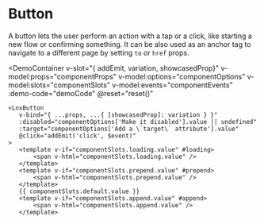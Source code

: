 <script setup lang="ts">
import { computed, ref } from 'vue';
import { getDemoCode, resetComponent } from '../../../../.vitepress/components/utils';
import { useProps } from '../../../../.vitepress/components/useProps';
import { ComponentProp, ComponentSlot, ComponentEvent } from '../../../../.vitepress/components/types';
import { LnxButton } from '.'; 
import {
    ButtonVariants,
	ButtonModes,
	ButtonSizes,
	ButtonShapes,
} from './types.js'; 

const componentProps = ref<Record<string, ComponentProp>>({
    variant: {
        description: 'Applies different palette of colors',
        controlType: 'select',
        type: 'TButtonVariant',
        options: ButtonVariants,
        defaultValue: 'ButtonVariants.PRIMARY',
        value: ButtonVariants.PRIMARY,
    },
    mode: {
        description: 'Display mode. Recommended for changing the importance',
        controlType: 'select',
        type: 'TButtonMode',
        options: ButtonModes,
        defaultValue: 'ButtonModes.SOLID',
        value: ButtonModes.SOLID,
    },
    size: {
        description: 'Modifies spacing and font sizing',
        controlType: 'select',
        type: 'TButtonSizes',
        options: ButtonSizes,
        defaultValue: 'ButtonSizes.MEDIUM',
        value: ButtonSizes.MEDIUM,
    },
    shape: {
        description: 'Reimagines how it\'s built',
        controlType: 'select',
        type: 'TButtonShapes',
        options: ButtonShapes,
        defaultValue: 'ButtonShapes.NORMAL',
        value: ButtonShapes.NORMAL,
    },
    href: {
        description: 'Converts the button in an anchor tag with the given URL',
        controlType: 'input',
        type: 'string',
        defaultValue: 'undefined',
        value: undefined,
    },
    to: {
        description: 'Converts the button in a router-link with the given route. If `href` is set, this is ignored.',
        controlType: 'input',
        type: 'string | object',
        defaultValue: 'undefined',
        value: undefined,
    },
    isLoading: {
        description: 'When loading, it is disabled and shows a different content',
        controlType: 'switch',
        type: 'boolean',
        defaultValue: 'false',
        value: false,
    },
    isBlock: {
        description: 'Indicates if the button should take the full width of its parent',
        controlType: 'switch',
        type: 'boolean',
        defaultValue: 'false',
        value: false,
    },
});
const { props } = useProps(componentProps);

const componentOptions = ref<Record<string, ComponentProp>>({
    'Make it disabled': {
        description: 'Native HTML attribute to disable the button',
        controlType: 'switch',
        type: 'boolean',
        defaultValue: false,
        value: false,
    },
    'Add a `target` attribute': {
        description: 'Only works if `href` prop is set. Native HTML attribute to define where the link should open',
        controlType: 'input',
        type: 'string',
        defaultValue: 'undefined',
        value: undefined,
    },
});

const componentSlots = ref<Record<string, ComponentSlot>>({
    default: {
        description: 'Actual content of the button',
        value: 'Click me!',
        initialValue: 'Click me!',
    },
    loading: {
        description: 'Displayed content when the button is loading',
        value: '',
    },
    prepend: {
        description: 'Icon that should be prepended before to the content',
        value: '',
    },
    append: {
        description: 'Icon that should be appended after to the content',
        value: '',
    },
});

const componentEvents = ref<Record<string, ComponentEvent>>({
    click: {
        description: 'Emitted when the button is clicked',
        type: { name: 'PointerEvent', link: 'https://developer.mozilla.org/en-US/docs/Web/API/PointerEvent' },
        isNative: true,
    }
});

const configurableOptions = computed<Record<string, ComponentProps>>(() => ({
    disabled: {
        defaultValue: false,
        value: componentOptions.value['Make it disabled'].value,
    },
    target: {
        defaultValue: 'undefined',
        value: componentOptions.value['Add a `target` attribute'].value,
    },
}));
const demoCode = computed(() => getDemoCode({
    componentName: 'LnxButton',
    props: { ...componentProps.value, ...configurableOptions.value },
    checkDefault: (defaultValue, value) => eval(defaultValue) !== value,
    options: componentOptions.value,
    slots: componentSlots.value,
    listeners: componentEvents.value,
}));

function reset() {
    resetComponent({
        props: componentProps.value,
        options: componentOptions.value,
        slots: componentSlots.value,
        evalDefaultValue: (defaultvalue) => eval(defaultvalue),
    });
}
</script>

# Button

A button lets the user perform an action with a tap or a click, like starting a new flow or confirming something. It can be also used as an anchor tag to navigate to a different page by setting `to` or `href` props.

<DemoContainer
    v-slot="{ addEmit, variation, showcasedProp}"
    v-model:props="componentProps"
    v-model:options="componentOptions"
    v-model:slots="componentSlots"
    v-model:events="componentEvents"
    :demo-code="demoCode"
    @reset="reset()"
>
    <LnxButton
       v-bind="{ ...props, ...{ [showcasedProp]: variation } }"
       :disabled="componentOptions['Make it disabled'].value || undefined"
       :target="componentOptions['Add a \`target\` attribute'].value"
       @click="addEmit('click', $event)"
    >
       <template v-if="componentSlots.loading.value" #loading>
           <span v-html="componentSlots.loading.value" />
       </template>
       <template v-if="componentSlots.prepend.value" #prepend>
           <span v-html="componentSlots.prepend.value" />
       </template>
       {{ componentSlots.default.value }}
       <template v-if="componentSlots.append.value" #append>
           <span v-html="componentSlots.append.value" />   
       </template>
   </LnxButton>
</DemoContainer>